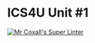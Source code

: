 # ICS4U Unit #1

[![Mr Coxall's Super Linter](https://github.com/ICS4U-Templates/ICS4U-Unit1-Samuel-Webster/workflows/Mr%20Coxall's%20Super%20Linter/badge.svg)](https://github.com/ICS4U-Templates/ICS4U-Unit1-Samuel-Webster/actions/)
